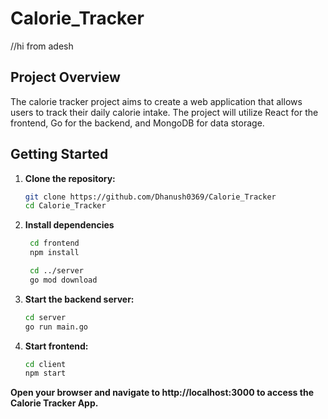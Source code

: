 # Calorie_Tracker
//hi from adesh
## Project Overview

The calorie tracker project aims to create a web application that allows users to track their daily calorie intake. The project will utilize React for the frontend, Go for the backend, and MongoDB for data storage.

## Getting Started

1. **Clone the repository:**

   ```bash
   git clone https://github.com/Dhanush0369/Calorie_Tracker
   cd Calorie_Tracker
   ```

2. **Install dependencies**

   ```bash
    cd frontend
    npm install
   
    cd ../server
    go mod download
   ```
3. **Start the backend server:**

   ```bash
   cd server
   go run main.go
   ```
4. **Start frontend:**

   ```bash
   cd client
   npm start
   ```
**Open your browser and navigate to http://localhost:3000 to access the Calorie Tracker App.**

